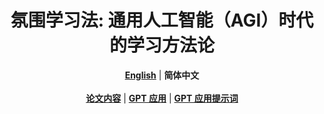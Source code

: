 <h1 align="center">氛围学习法: 通用人工智能（AGI）时代的学习方法论</h1>
<div align="center">
  <a href="./README.md"><strong>English</strong></a> | <strong>简体中文</strong>
  <br/>
  <br/>
  <a href="./vibe-learning_zh_CN.md"><strong>论文内容</strong></a> | <a href="https://chatgpt.com/g/g-67f0e2a0fd1c8191adbc37d924f8986c-fen-wei-xue-xi-fa"><strong>GPT 应用</strong></a> | <a href="./gpt-app-instruction_zh_CN.md"><strong>GPT 应用提示词</strong></a>
</div>